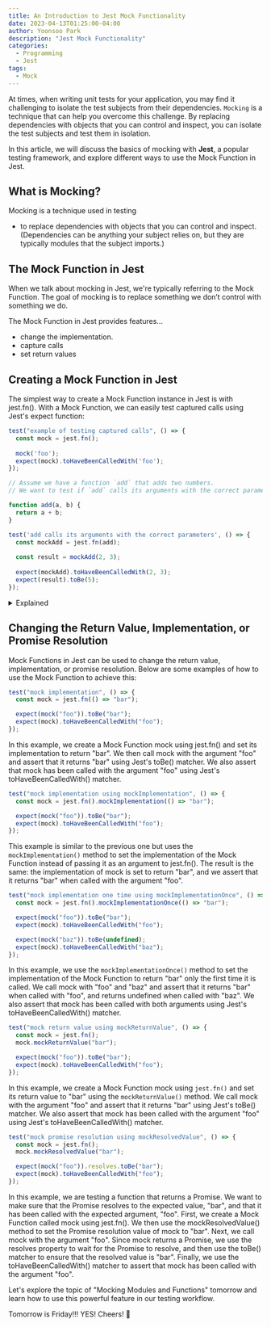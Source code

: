```yaml
---
title: An Introduction to Jest Mock Functionality
date: 2023-04-13T01:25:00-04:00
author: Yoonsoo Park
description: "Jest Mock Functionality"
categories:
  - Programming
  - Jest
tags:
  - Mock
---
```


At times, when writing unit tests for your application, you may find it challenging to isolate the test subjects from their dependencies. `Mocking` is a technique that can help you overcome this challenge. By replacing dependencies with objects that you can control and inspect, you can isolate the test subjects and test them in isolation. 

In this article, we will discuss the basics of mocking with **Jest**, a popular testing framework, and explore different ways to use the Mock Function in Jest.

## What is Mocking?
Mocking is a technique used in testing 
- to replace dependencies with objects that you can control and inspect. (Dependencies can be anything your subject relies on, but they are typically modules that the subject imports.) 

## The Mock Function in Jest
When we talk about mocking in Jest, we're typically referring to the Mock Function. The goal of mocking is to replace something we don’t control with something we do.

The Mock Function in Jest provides features...
- change the implementation.
- capture calls 
- set return values

## Creating a Mock Function in Jest
The simplest way to create a Mock Function instance in Jest is with jest.fn(). With a Mock Function, we can easily test captured calls using Jest's expect function:

```typescript
test("example of testing captured calls", () => {
  const mock = jest.fn();
  
  mock('foo');
  expect(mock).toHaveBeenCalledWith('foo');
});
```

```typescript
// Assume we have a function `add` that adds two numbers.
// We want to test if `add` calls its arguments with the correct parameters.

function add(a, b) {
  return a + b;
}

test('add calls its arguments with the correct parameters', () => {
  const mockAdd = jest.fn(add);
  
  const result = mockAdd(2, 3);
  
  expect(mockAdd).toHaveBeenCalledWith(2, 3);
  expect(result).toBe(5);
});
```

<details>
<summary>Explained</summary>
In this example, we create a Mock Function `mockAdd` using `jest.fn()`, passing in the `add` function as its implementation. We then call `mockAdd` with arguments `2` and `3` and assert that it has been called with the correct parameters using Jest's `toHaveBeenCalledWith()` matcher. Finally, we assert that the result of `mockAdd(2, 3)` is `5`. This allows us to test that the `add` function is called with the correct parameters without having to call the real implementation of `add`.
</details>

## Changing the Return Value, Implementation, or Promise Resolution
Mock Functions in Jest can be used to change the return value, implementation, or promise resolution. Below are some examples of how to use the Mock Function to achieve this:

```typescript
test("mock implementation", () => {
  const mock = jest.fn(() => "bar");

  expect(mock("foo")).toBe("bar");
  expect(mock).toHaveBeenCalledWith("foo");
});
```
In this example, we create a Mock Function mock using jest.fn() and set its implementation to return "bar". We then call mock with the argument "foo" and assert that it returns "bar" using Jest's toBe() matcher. We also assert that mock has been called with the argument "foo" using Jest's toHaveBeenCalledWith() matcher.

```typescript
test("mock implementation using mockImplementation", () => {
  const mock = jest.fn().mockImplementation(() => "bar");

  expect(mock("foo")).toBe("bar");
  expect(mock).toHaveBeenCalledWith("foo");
});
```
This example is similar to the previous one but uses the `mockImplementation()` method to set the implementation of the Mock Function instead of passing it as an argument to jest.fn(). The result is the same: the implementation of mock is set to return "bar", and we assert that it returns "bar" when called with the argument "foo".

```typescript
test("mock implementation one time using mockImplementationOnce", () => {
  const mock = jest.fn().mockImplementationOnce(() => "bar");

  expect(mock("foo")).toBe("bar");
  expect(mock).toHaveBeenCalledWith("foo");

  expect(mock("baz")).toBe(undefined);
  expect(mock).toHaveBeenCalledWith("baz");
});
```
In this example, we use the `mockImplementationOnce()` method to set the implementation of the Mock Function to return "bar" only the first time it is called. We call mock with "foo" and "baz" and assert that it returns "bar" when called with "foo", and returns undefined when called with "baz". We also assert that mock has been called with both arguments using Jest's toHaveBeenCalledWith() matcher.

```typescript
test("mock return value using mockReturnValue", () => {
  const mock = jest.fn();
  mock.mockReturnValue("bar");

  expect(mock("foo")).toBe("bar");
  expect(mock).toHaveBeenCalledWith("foo");
});
```
In this example, we create a Mock Function mock using `jest.fn()` and set its return value to "bar" using the `mockReturnValue()` method. We call mock with the argument "foo" and assert that it returns "bar" using Jest's toBe() matcher. We also assert that mock has been called with the argument "foo" using Jest's toHaveBeenCalledWith() matcher.

```typescript
test("mock promise resolution using mockResolvedValue", () => {
  const mock = jest.fn();
  mock.mockResolvedValue("bar");

  expect(mock("foo")).resolves.toBe("bar");
  expect(mock).toHaveBeenCalledWith("foo");
});
```
In this example, we are testing a function that returns a Promise. We want to make sure that the Promise resolves to the expected value, "bar", and that it has been called with the expected argument, "foo".
First, we create a Mock Function called mock using jest.fn(). We then use the mockResolvedValue() method to set the Promise resolution value of mock to "bar".
Next, we call mock with the argument "foo". Since mock returns a Promise, we use the resolves property to wait for the Promise to resolve, and then use the toBe() matcher to ensure that the resolved value is "bar".
Finally, we use the toHaveBeenCalledWith() matcher to assert that mock has been called with the argument "foo".

Let's explore the topic of "Mocking Modules and Functions" tomorrow and learn how to use this powerful feature in our testing workflow.

Tomorrow is Friday!!! YES!
Cheers! 🍺